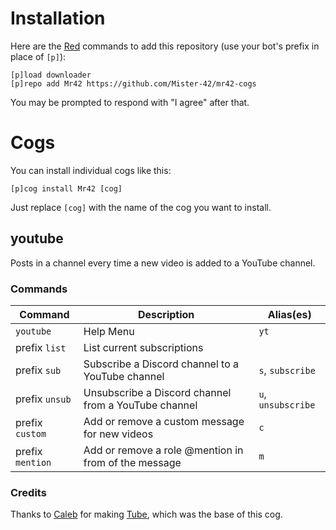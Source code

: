 # Installation

Here are the [Red](https://github.com/Cog-Creators/Red-DiscordBot) commands to add this repository (use your bot's prefix in place of `[p]`):
```
[p]load downloader
[p]repo add Mr42 https://github.com/Mister-42/mr42-cogs
```

You may be prompted to respond with "I agree" after that.


# Cogs

You can install individual cogs like this:
```
[p]cog install Mr42 [cog]
```

Just replace `[cog]` with the name of the cog you want to install.

## youtube

Posts in a channel every time a new video is added to a YouTube channel.

### Commands

| Command               | Description | Alias(es) |
| --------------------- | ----------- | --------- |
| `youtube`             | Help Menu | `yt` |
| prefix `list`         | List current subscriptions ||
| prefix `sub`          | Subscribe a Discord channel to a YouTube channel | `s`, `subscribe` |
| prefix `unsub`        | Unsubscribe a Discord channel from a YouTube channel | `u`, `unsubscribe` |
| prefix `custom`       | Add or remove a custom message for new videos | `c` |
| prefix `mention`      | Add or remove a role @mention in from of the message | `m` |

### Credits

Thanks to [Caleb](https://gitlab.com/CrunchBangDev) for making [Tube](https://gitlab.com/CrunchBangDev/cbd-cogs/-/tree/master/Tube), which was the base of this cog.
